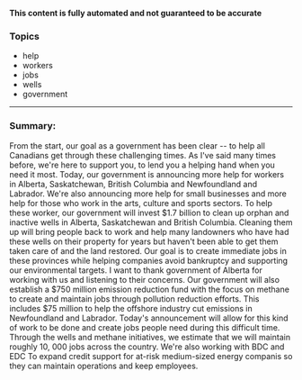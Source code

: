 **This content is fully automated and not guaranteed to be accurate**

### Topics

- help
- workers
- jobs
- wells
- government

---

### Summary:


From the start, our goal as a government has been clear -- to help all Canadians get through these challenging times.
As I've said many times before, we're here to support you, to lend you a helping hand when you need it most.
Today, our government is announcing more help for workers in Alberta, Saskatchewan, British Columbia and Newfoundland and Labrador.
We're also announcing more help for small businesses and more help for those who work in the arts, culture and sports sectors.
To help these worker, our government will invest $1.7 billion to clean up orphan and inactive wells in Alberta, Saskatchewan and British Columbia.
Cleaning them up will bring people back to work and help many landowners who have had these wells on their property for years but haven't been able to get them taken care of and the land restored.
Our goal is to create immediate jobs in these provinces while helping companies avoid bankruptcy and supporting our environmental targets.
I want to thank government of Alberta for working with us and listening to their concerns.
Our government will also establish a $750 million emission reduction fund with the focus on methane to create and maintain jobs through pollution reduction efforts.
This includes $75 million to help the offshore industry cut emissions in Newfoundland and Labrador.
Today's announcement will allow for this kind of work to be done and create jobs people need during this difficult time.
Through the wells and methane initiatives, we estimate that we will maintain roughly 10, 000 jobs across the country.
We're also working with BDC and EDC To expand credit support for at-risk medium-sized energy companis so they can maintain operations and keep employees.